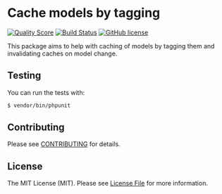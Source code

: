 # Cache models by tagging

[![Quality Score](https://img.shields.io/scrutinizer/g/anorgan/laravel-cache.svg?style=flat-square)](https://scrutinizer-ci.com/g/anorgan/laravel-cache/?branch=master)
[![Build Status](https://img.shields.io/travis/anorgan/laravel-cache.svg?style=flat-square)](https://travis-ci.org/anorgan/laravel-cache)
[![GitHub license](https://img.shields.io/badge/license-MIT-blue.svg?style=flat-square)](https://raw.githubusercontent.com/anorgan/laravel-cache/master/LICENSE)

This package aims to help with caching of models by tagging them and invalidating caches on model change.

## Testing

You can run the tests with:

```bash
$ vendor/bin/phpunit
```

## Contributing

Please see [CONTRIBUTING](CONTRIBUTING.md) for details.

## License

The MIT License (MIT). Please see [License File](LICENSE) for more information.
